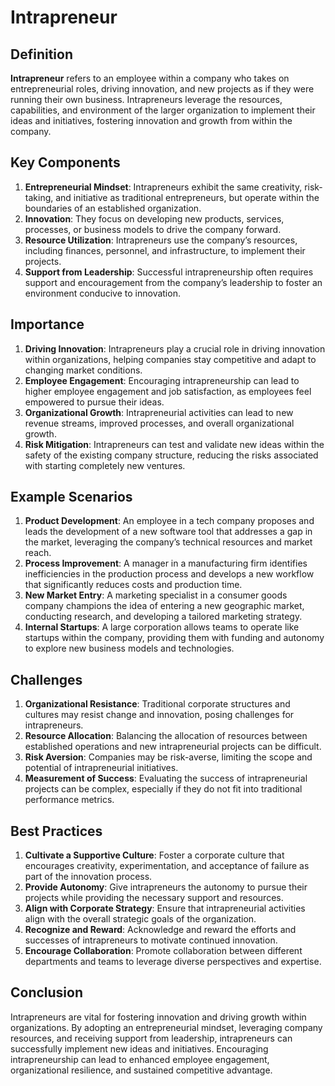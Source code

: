 # Intrapreneur

## Definition
**Intrapreneur** refers to an employee within a company who takes on entrepreneurial roles, driving innovation, and new projects as if they were running their own business. Intrapreneurs leverage the resources, capabilities, and environment of the larger organization to implement their ideas and initiatives, fostering innovation and growth from within the company.

## Key Components
1. **Entrepreneurial Mindset**: Intrapreneurs exhibit the same creativity, risk-taking, and initiative as traditional entrepreneurs, but operate within the boundaries of an established organization.
2. **Innovation**: They focus on developing new products, services, processes, or business models to drive the company forward.
3. **Resource Utilization**: Intrapreneurs use the company’s resources, including finances, personnel, and infrastructure, to implement their projects.
4. **Support from Leadership**: Successful intrapreneurship often requires support and encouragement from the company’s leadership to foster an environment conducive to innovation.

## Importance
1. **Driving Innovation**: Intrapreneurs play a crucial role in driving innovation within organizations, helping companies stay competitive and adapt to changing market conditions.
2. **Employee Engagement**: Encouraging intrapreneurship can lead to higher employee engagement and job satisfaction, as employees feel empowered to pursue their ideas.
3. **Organizational Growth**: Intrapreneurial activities can lead to new revenue streams, improved processes, and overall organizational growth.
4. **Risk Mitigation**: Intrapreneurs can test and validate new ideas within the safety of the existing company structure, reducing the risks associated with starting completely new ventures.

## Example Scenarios
1. **Product Development**: An employee in a tech company proposes and leads the development of a new software tool that addresses a gap in the market, leveraging the company’s technical resources and market reach.
2. **Process Improvement**: A manager in a manufacturing firm identifies inefficiencies in the production process and develops a new workflow that significantly reduces costs and production time.
3. **New Market Entry**: A marketing specialist in a consumer goods company champions the idea of entering a new geographic market, conducting research, and developing a tailored marketing strategy.
4. **Internal Startups**: A large corporation allows teams to operate like startups within the company, providing them with funding and autonomy to explore new business models and technologies.

## Challenges
1. **Organizational Resistance**: Traditional corporate structures and cultures may resist change and innovation, posing challenges for intrapreneurs.
2. **Resource Allocation**: Balancing the allocation of resources between established operations and new intrapreneurial projects can be difficult.
3. **Risk Aversion**: Companies may be risk-averse, limiting the scope and potential of intrapreneurial initiatives.
4. **Measurement of Success**: Evaluating the success of intrapreneurial projects can be complex, especially if they do not fit into traditional performance metrics.

## Best Practices
1. **Cultivate a Supportive Culture**: Foster a corporate culture that encourages creativity, experimentation, and acceptance of failure as part of the innovation process.
2. **Provide Autonomy**: Give intrapreneurs the autonomy to pursue their projects while providing the necessary support and resources.
3. **Align with Corporate Strategy**: Ensure that intrapreneurial activities align with the overall strategic goals of the organization.
4. **Recognize and Reward**: Acknowledge and reward the efforts and successes of intrapreneurs to motivate continued innovation.
5. **Encourage Collaboration**: Promote collaboration between different departments and teams to leverage diverse perspectives and expertise.

## Conclusion
Intrapreneurs are vital for fostering innovation and driving growth within organizations. By adopting an entrepreneurial mindset, leveraging company resources, and receiving support from leadership, intrapreneurs can successfully implement new ideas and initiatives. Encouraging intrapreneurship can lead to enhanced employee engagement, organizational resilience, and sustained competitive advantage.

